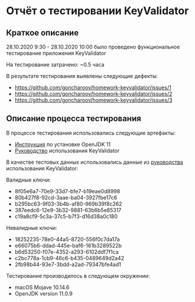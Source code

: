 # Отчёт о тестировании KeyValidator

## Краткое описание

28.10.2020 9:30 - 28.10.2020 10:00 было проведено функциональное тестирование приложения KeyValidator

На тестирование затрачено: ~0.5 часа

В результате тестирования выявлены следующие дефекты:
* https://github.com/goncharoov/homework-keyvalidator/issues/1
* https://github.com/goncharoov/homework-keyvalidator/issues/2
* https://github.com/goncharoov/homework-keyvalidator/issues/3

## Описание процесса тестирования

В процессе тестирования использовались следующие артефакты:
* [Инструкция](https://github.com/netology-code/javaqa-homeworks/blob/master/intro/openjdk11-manual.md)  по установке OpenJDK 11
* [Руководство](https://github.com/netology-code/javaqa-homeworks/blob/master/intro/user-manual.md) использования KeyValidator


В качестве тестовых данных использовались данные из [руководства](https://github.com/netology-code/javaqa-homeworks/blob/master/intro/user-manual.md) использования KeyValidator:

Валидные ключи:
* 8f05e6a7-70e9-33d7-bfe7-b19eae0d8998
* 80b427f8-92cd-3aae-ba04-3927fbe17c6
* b295bc63-9f03-3b4b-af80-969b39f8c262
* 387eedc6-12e9-3b32-9881-63b6b5e85317
* c19a8cf9-5c3a-37c5-b7f3-d16d38a0c180

Невалидные ключи:
* 18252235-78e0-44a5-8720-556f0c7da17a
* e66075b6-ddad-445e-baf6-161b3289522b
* b6d53250-f07e-4352-a293-6102ddf7f1ca
* c2bc778a-1cb9-46c6-b435-0489649d2a42
* 2fb98b44-93e7-3bdd-a2ad-79347bfe4ad1

Тестирование производилось в следующем окружении:
* macOS Mojave 10.14.6
* OpenJDK version 11.0.9
